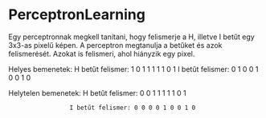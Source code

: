 # PerceptronLearning

Egy perceptronnak megkell tanítani, hogy felismerje a H, illetve I betűt egy 3x3-as pixelű képen. A perceptron megtanulja a betűket és azok felismerését. Azokat is felismeri, ahol hiányzik egy pixel.

Helyes bemenetek: H betűt felismer: 1 0 1 1 1 1 1 0 1
                  I betűt felismer: 0 1 0 0 1 0 0 1 0
                  
Helytelen bemenetek: H betűt felismer: 0 0 1 1 1 1 1 0 1
                     
                     I betűt felismer: 0 0 0 0 1 0 0 1 0

